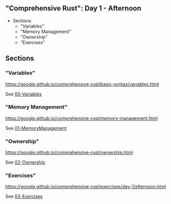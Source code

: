 ## "Comprehensive Rust": Day 1 - Afternoon

<!-- MarkdownTOC -->

- Sections
    - "Variables"
    - "Memory Management"
    - "Ownership"
    - "Exercises"

<!-- /MarkdownTOC -->

## Sections

### "Variables"

https://google.github.io/comprehensive-rust/basic-syntax/variables.html

See [00-Variables](./00-Variables/)

### "Memory Management"

https://google.github.io/comprehensive-rust/memory-management.html

See [01-MemoryManagement](./01-MemoryManagement/)

### "Ownership"

https://google.github.io/comprehensive-rust/ownership.html

See [02-Ownership](./02-Ownership/)

### "Exercises"

https://google.github.io/comprehensive-rust/exercises/day-1/afternoon.html

See [03-Exercises](./03-Exercises/)

